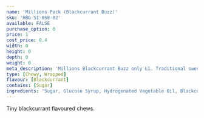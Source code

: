 ```yaml
---
name: 'Millions Pack (Blackcurrant Buzz)'
sku: 'HBG-SI-058-02'
available: FALSE
purchase_option: 0
price: 1
cost_price: 0.4
width: 0
height: 0
depth: 0
weight: 0
meta_description: 'Millions Blackcurrant Buzz only Ł1. Traditional sweets and more at Humbugs Confectionery Store. Specialists in satisfying your sweet tooth!'
type: [Chewy, Wrapped]
flavour: [Blackcurrant]
contains: [Sugar]
ingredients: 'Sugar, Glucose Syrup, Hydrogenated Vegetable Oil, Blackcurrant Juice From Concentrate 3% Acid (Citric Acid), Starch, Concentrates (Black Carrot, Hibiscus) Gelling Agents, E414, E418, Flavouring Emulsifier E473.'
---
```

Tiny blackcurrant flavoured chews.